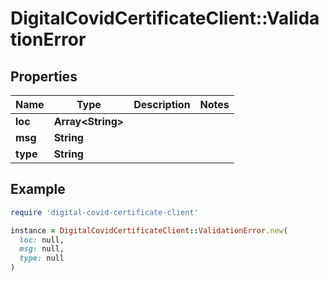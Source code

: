 # DigitalCovidCertificateClient::ValidationError

## Properties

| Name | Type | Description | Notes |
| ---- | ---- | ----------- | ----- |
| **loc** | **Array&lt;String&gt;** |  |  |
| **msg** | **String** |  |  |
| **type** | **String** |  |  |

## Example

```ruby
require 'digital-covid-certificate-client'

instance = DigitalCovidCertificateClient::ValidationError.new(
  loc: null,
  msg: null,
  type: null
)
```
